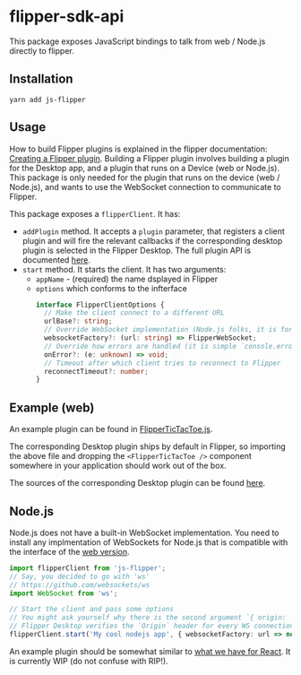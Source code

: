 # flipper-sdk-api

This package exposes JavaScript bindings to talk from web / Node.js directly to
flipper.

## Installation

`yarn add js-flipper`

## Usage

How to build Flipper plugins is explained in the flipper documentation:
[Creating a Flipper plugin](https://fbflipper.com/docs/extending/index).
Building a Flipper plugin involves building a plugin for the Desktop app, and a
plugin that runs on a Device (web or Node.js). This package is only needed for
the plugin that runs on the device (web / Node.js), and wants to use the
WebSocket connection to communicate to Flipper.

This package exposes a `flipperClient`. It has:

- `addPlugin` method. It accepts a `plugin`
parameter, that registers a client plugin and will fire the relevant callbacks
if the corresponding desktop plugin is selected in the Flipper Desktop. The full
plugin API is documented
[here](https://fbflipper.com/docs/extending/create-plugin).
- `start` method. It starts the client. It has two arguments:
   - `appName` - (required) the name dsplayed in Flipper
   - `options` which conforms to the infterface
      ```ts
      interface FlipperClientOptions {
        // Make the client connect to a different URL
        urlBase?: string;
        // Override WebSocket implementation (Node.js folks, it is for you!)
        websocketFactory?: (url: string) => FlipperWebSocket;
        // Override how errors are handled (it is simple `console.error` by default)
        onError?: (e: unknown) => void;
        // Timeout after which client tries to reconnect to Flipper
        reconnectTimeout?: number;
      }
      ```

## Example (web)

An example plugin can be found in
[FlipperTicTacToe.js](https://github.com/facebook/flipper/blob/main/js/react-flipper-example/src/FlipperTicTacToe.tsx).

The corresponding Desktop plugin ships by default in Flipper, so importing the
above file and dropping the `<FlipperTicTacToe />` component somewhere in your
application should work out of the box.

The sources of the corresponding Desktop plugin can be found
[here](https://github.com/facebook/flipper/tree/main/desktop/plugins/rn-tic-tac-toe).

## Node.js

Node.js does not have a built-in WebSocket implementation. You need to install
any implmentation of WebSockets for Node.js that is compatible with the
interface of the
[web version](https://developer.mozilla.org/en-US/docs/Web/API/WebSocket).

```ts
import flipperClient from 'js-flipper';
// Say, you decided to go with 'ws'
// https://github.com/websockets/ws
import WebSocket from 'ws';

// Start the client and pass some options
// You might ask yourself why there is the second argument `{ origin: 'localhost:' }`
// Flipper Desktop verifies the `Origin` header for every WS connection. You need to set it to one of the whitelisted values (see `VALID_WEB_SOCKET_REQUEST_ORIGIN_PREFIXES`).
flipperClient.start('My cool nodejs app', { websocketFactory: url => new WebSocket(url, {origin: 'localhost:'}) });
```

An example plugin should be somewhat similar to
[what we have for React](https://github.com/facebook/flipper/blob/main/js/react-flipper-example/src/FlipperTicTacToe.tsx).
It is currently WIP (do not confuse with RIP!).
